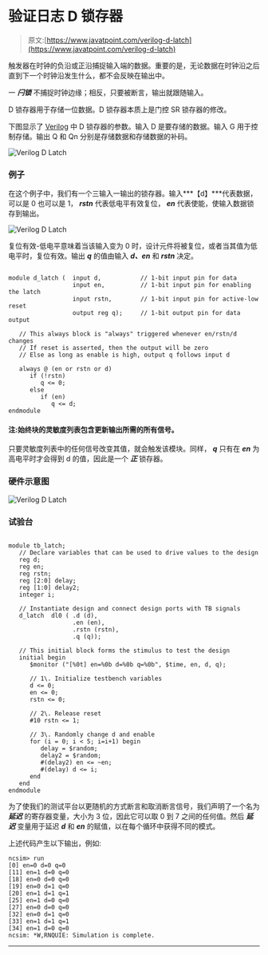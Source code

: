 # 验证日志 D 锁存器

> 原文:[https://www.javatpoint.com/verilog-d-latch](https://www.javatpoint.com/verilog-d-latch)

触发器在时钟的负沿或正沿捕捉输入端的数据。重要的是，无论数据在时钟沿之后直到下一个时钟沿发生什么，都不会反映在输出中。

一 ***闩锁*** 不捕捉时钟边缘；相反，只要被断言，输出就跟随输入。

D 锁存器用于存储一位数据。D 锁存器本质上是门控 SR 锁存器的修改。

下图显示了 [Verilog](https://www.javatpoint.com/verilog) 中 D 锁存器的参数。输入 D 是要存储的数据。输入 G 用于控制存储。输出 Q 和 Qn 分别是存储数据和存储数据的补码。

![Verilog D Latch](../Images/6a71f19e524ef7a2ca868f35ce92a0c0.png)

### 例子

在这个例子中，我们有一个三输入一输出的锁存器。输入***【d】***代表数据，可以是 0 也可以是 1， ***rstn*** 代表低电平有效复位， ***en*** 代表使能，使输入数据锁存到输出。

![Verilog D Latch](../Images/c271a8e36dbe3deef0519254b662f726.png)

复位有效-低电平意味着当该输入变为 0 时，设计元件将被复位，或者当其值为低电平时，复位有效。输出 ***q*** 的值由输入 ***d、en*** 和 ***rstn*** 决定。

```

module d_latch (  input d,           // 1-bit input pin for data
                  input en,          // 1-bit input pin for enabling the latch
                  input rstn,        // 1-bit input pin for active-low reset
                  output reg q);     // 1-bit output pin for data output

   // This always block is "always" triggered whenever en/rstn/d changes
   // If reset is asserted, then the output will be zero 
   // Else as long as enable is high, output q follows input d

   always @ (en or rstn or d)
      if (!rstn)
         q <= 0;
      else
         if (en)
            q <= d;
endmodule

```

#### 注:始终块的灵敏度列表包含更新输出所需的所有信号。

只要灵敏度列表中的任何信号改变其值，就会触发该模块。同样， ***q*** 只有在 ***en*** 为高电平时才会得到 d 的值，因此是一个 ***正*** 锁存器。

### 硬件示意图

![Verilog D Latch](../Images/e9357f4d128ed48eefe113663514a6ea.png)

### 试验台

```

module tb_latch;
   // Declare variables that can be used to drive values to the design
   reg d;
   reg en;
   reg rstn;
   reg [2:0] delay;
   reg [1:0] delay2;
   integer i;

   // Instantiate design and connect design ports with TB signals
   d_latch  dl0 ( .d (d),
                  .en (en),
                  .rstn (rstn),
                  .q (q));

   // This initial block forms the stimulus to test the design
   initial begin
      $monitor ("[%0t] en=%0b d=%0b q=%0b", $time, en, d, q);

      // 1\. Initialize testbench variables
      d <= 0;
      en <= 0;
      rstn <= 0;

      // 2\. Release reset
      #10 rstn <= 1;

      // 3\. Randomly change d and enable
      for (i = 0; i < 5; i=i+1) begin
         delay = $random;
         delay2 = $random;
         #(delay2) en <= ~en;
         #(delay) d <= i;
      end
   end
endmodule

```

为了使我们的测试平台以更随机的方式断言和取消断言信号，我们声明了一个名为 ***延迟*** 的寄存器变量，大小为 3 位，因此它可以取 0 到 7 之间的任何值。然后 ***延迟*** 变量用于延迟 ***d*** 和 ***en*** 的赋值，以在每个循环中获得不同的模式。

上述代码产生以下输出，例如:

```
ncsim> run
[0] en=0 d=0 q=0
[11] en=1 d=0 q=0
[18] en=0 d=0 q=0
[19] en=0 d=1 q=0
[20] en=1 d=1 q=1
[25] en=1 d=0 q=0
[27] en=0 d=0 q=0
[32] en=0 d=1 q=0
[33] en=1 d=1 q=1
[34] en=1 d=0 q=0
ncsim: *W,RNQUIE: Simulation is complete.

```

* * *
